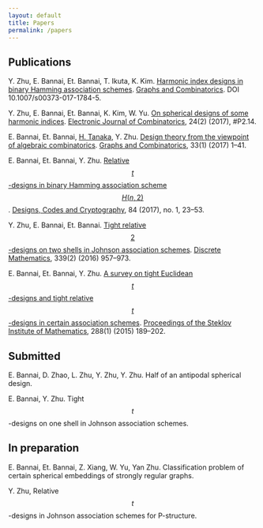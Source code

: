 ```yaml
---
layout: default
title: Papers
permalink: /papers
---
```

## Publications
 Y. Zhu, E. Bannai, Et. Bannai, T. Ikuta, K. Kim. [Harmonic index designs in binary Hamming association schemes](https://link.springer.com/article/10.1007/s00373-017-1784-5). [Graphs and Combinatorics](https://link.springer.com/journal/373). DOI 10.1007/s00373-017-1784-5.
 

Y. Zhu, E. Bannai, Et. Bannai, K. Kim, W. Yu. [On spherical designs of some harmonic indices](http://www.combinatorics.org/ojs/index.php/eljc/article/view/v24i2p14/pdf).  [Electronic Journal of Combinatorics](http://www.combinatorics.org/ojs/index.php/eljc/index), 24(2) (2017), #P2.14.

 
E. Bannai, Et. Bannai, [H. Tanaka](http://www.math.is.tohoku.ac.jp/%7Ehtanaka/), Y. Zhu. [Design theory from the viewpoint of algebraic combinatorics](http://link.springer.com/article/10.1007/s00373-016-1739-2). [Graphs and Combinatorics](https://link.springer.com/journal/373), 33(1) (2017) 1–41.

 E. Bannai, Et. Bannai, Y. Zhu. [Relative $$t$$-designs in binary Hamming association scheme $$H(n,2)$$](http://link.springer.com/article/10.1007/s10623-016-0200-0). [Designs, Codes and Cryptography](https://link.springer.com/journal/10623), 84 (2017), no. 1, 23–53.

 Y. Zhu, E. Bannai, Et. Bannai. [Tight relative $$2$$-designs on two shells in Johnson association schemes](http://www.sciencedirect.com/science/article/pii/S0012365X15003787). [Discrete Mathematics](https://www.journals.elsevier.com/discrete-mathematics/), 339(2) (2016) 957–973.

E. Bannai, Et. Bannai, Y. Zhu. [A survey on tight Euclidean $$t$$-designs and tight relative $$t$$-designs in certain association schemes](http://link.springer.com/article/10.1134%2FS0081543815010149). [Proceedings of the Steklov Institute of Mathematics](https://link.springer.com/journal/11501), 288(1) (2015) 189–202.

## Submitted
E. Bannai, D. Zhao, L. Zhu, Y. Zhu, Y. Zhu. Half of an antipodal spherical design.

E. Bannai, Y. Zhu. Tight $$t$$-designs on one shell in Johnson association schemes.

## In preparation

E. Bannai, Et. Bannai, Z. Xiang, W. Yu, Yan Zhu. Classification problem of certain spherical embeddings of strongly regular graphs.

Y. Zhu, Relative $$t$$-designs in Johnson association schemes for P-structure.

